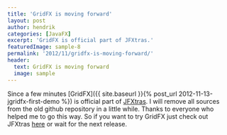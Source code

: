 ```yaml
---
title: 'GridFX is moving forward'
layout: post
author: hendrik
categories: [JavaFX]
excerpt: 'GridFX is official part of JFXtras.'
featuredImage: sample-8
permalink: '2012/11/gridfx-is-moving-forward/'
header:
  text: GridFX is moving forward
  image: sample
---
```

Since a few minutes [GridFX]({{ site.baseurl }}{% post_url 2012-11-13-jgridfx-first-demo %}) is official part of [JFXtras](http://jfxtras.org). I will remove all sources from the old github repository in a little while. Thanks to everyone who helped me to go this way. So if you want to try GridFX just check out JFXtras [here](https://github.com/JFXtras/jfxtras-labs) or wait for the next release.
